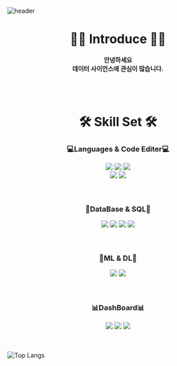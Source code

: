 ![header](https://capsule-render.vercel.app/api?type=venom&color=gradient&height=250&text=Hello%20World!&fontColor=1263CE)

<div align=center>
  <h1>🙋‍♂️ Introduce 🙋‍♂️</h1>
  <h4>
    안녕하세요
    <br>
    데이터 사이언스에 관심이 많습니다.
  </h4>
<br>
<br>
<h1>🛠️ Skill Set 🛠️</h1>
  <h3>
  💻Languages & Code Editer💻
  </h3>
	<img src="https://img.shields.io/badge/python-3776AB?style=flat&logo=python&logoColor=white" />
 	<img src="https://img.shields.io/badge/googlecolab-F9AB00?style=flat&logo=googlecolab&logoColor=white" />
	<img src="https://img.shields.io/badge/jupyter-F37626?style=flat&logo=jupyter&logoColor=white" />
 	<br>
 	<img src="https://img.shields.io/badge/pycharm-32CD32?style=flat&logo=pycharm&logoColor=white" />
  	<img src="https://img.shields.io/badge/visualstudiocode-007ACC?style=flat&logo=visualstudiocode&logoColor=white" />
	<br>
	<br>
	<br>
<h3>
  💾DataBase & SQL💾	
</h3>
	<img src="https://img.shields.io/badge/postgresql-4169E1?style=flat&logo=postgresql&logoColor=white" />
	<img src="https://img.shields.io/badge/mariadb-003545?style=flat&logo=mariadb&logoColor=white" />
	<img src="https://img.shields.io/badge/notion-000000?style=flat&logo=notion&logoColor=white" />
	<img src="https://img.shields.io/badge/googlesheets-34A853?style=flat&logo=googlesheets&logoColor=white" />
	<br>
	<br>
	<br>
<h3>
  🤖ML & DL🤖	
</h3>
	<img src="https://img.shields.io/badge/scikitlearn-F7931E?style=flat&logo=scikitlearn&logoColor=white" />
	<img src="https://img.shields.io/badge/opencv-5C3EE8?style=flat&logo=opencv&logoColor=white" />
	<br>
	<br>
	<br>
<h3>
  📊DashBoard📊	
</h3>
	<img src="https://img.shields.io/badge/streamlit-FF4B4B?style=flat&logo=streamlit&logoColor=white" />
	<img src="https://img.shields.io/badge/plotly-3F4F75?style=flat&logo=plotly&logoColor=white" />
	<img src="https://img.shields.io/badge/tableau-E97627?style=flat&logo=tableau&logoColor=white" />
	<br>
	<br>
	<br>
</div>

![Top Langs](https://github-readme-stats.vercel.app/api/top-langs/?username=anuraghazra&hide_progress=true)
